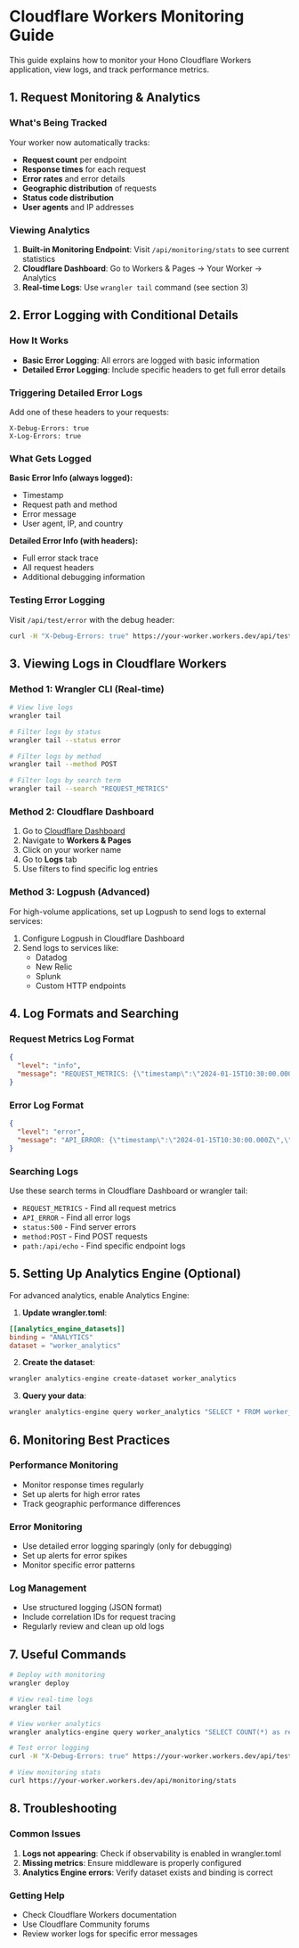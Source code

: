 # Cloudflare Workers Monitoring Guide

This guide explains how to monitor your Hono Cloudflare Workers application, view logs, and track performance metrics.

## 1. Request Monitoring & Analytics

### What's Being Tracked
Your worker now automatically tracks:
- **Request count** per endpoint
- **Response times** for each request
- **Error rates** and error details
- **Geographic distribution** of requests
- **Status code distribution**
- **User agents** and IP addresses

### Viewing Analytics
1. **Built-in Monitoring Endpoint**: Visit `/api/monitoring/stats` to see current statistics
2. **Cloudflare Dashboard**: Go to Workers & Pages → Your Worker → Analytics
3. **Real-time Logs**: Use `wrangler tail` command (see section 3)

## 2. Error Logging with Conditional Details

### How It Works
- **Basic Error Logging**: All errors are logged with basic information
- **Detailed Error Logging**: Include specific headers to get full error details

### Triggering Detailed Error Logs
Add one of these headers to your requests:
```
X-Debug-Errors: true
X-Log-Errors: true
```

### What Gets Logged
**Basic Error Info (always logged):**
- Timestamp
- Request path and method
- Error message
- User agent, IP, and country

**Detailed Error Info (with headers):**
- Full error stack trace
- All request headers
- Additional debugging information

### Testing Error Logging
Visit `/api/test/error` with the debug header:
```bash
curl -H "X-Debug-Errors: true" https://your-worker.workers.dev/api/test/error
```

## 3. Viewing Logs in Cloudflare Workers

### Method 1: Wrangler CLI (Real-time)
```bash
# View live logs
wrangler tail

# Filter logs by status
wrangler tail --status error

# Filter logs by method
wrangler tail --method POST

# Filter logs by search term
wrangler tail --search "REQUEST_METRICS"
```

### Method 2: Cloudflare Dashboard
1. Go to [Cloudflare Dashboard](https://dash.cloudflare.com)
2. Navigate to **Workers & Pages**
3. Click on your worker name
4. Go to **Logs** tab
5. Use filters to find specific log entries

### Method 3: Logpush (Advanced)
For high-volume applications, set up Logpush to send logs to external services:
1. Configure Logpush in Cloudflare Dashboard
2. Send logs to services like:
   - Datadog
   - New Relic
   - Splunk
   - Custom HTTP endpoints

## 4. Log Formats and Searching

### Request Metrics Log Format
```json
{
  "level": "info",
  "message": "REQUEST_METRICS: {\"timestamp\":\"2024-01-15T10:30:00.000Z\",\"method\":\"GET\",\"path\":\"/api/hello/world\",\"status\":200,\"duration\":145,\"userAgent\":\"Mozilla/5.0...\",\"ip\":\"192.168.1.1\",\"country\":\"US\"}"
}
```

### Error Log Format
```json
{
  "level": "error", 
  "message": "API_ERROR: {\"timestamp\":\"2024-01-15T10:30:00.000Z\",\"path\":\"/api/test/error\",\"method\":\"GET\",\"error\":\"This is a test error\",\"stack\":\"Error: This is a test error\\n    at...\",\"userAgent\":\"curl/7.68.0\",\"ip\":\"192.168.1.1\",\"country\":\"US\"}"
}
```

### Searching Logs
Use these search terms in Cloudflare Dashboard or wrangler tail:
- `REQUEST_METRICS` - Find all request metrics
- `API_ERROR` - Find all error logs
- `status:500` - Find server errors
- `method:POST` - Find POST requests
- `path:/api/echo` - Find specific endpoint logs

## 5. Setting Up Analytics Engine (Optional)

For advanced analytics, enable Analytics Engine:

1. **Update wrangler.toml**:
```toml
[[analytics_engine_datasets]]
binding = "ANALYTICS"
dataset = "worker_analytics"
```

2. **Create the dataset**:
```bash
wrangler analytics-engine create-dataset worker_analytics
```

3. **Query your data**:
```bash
wrangler analytics-engine query worker_analytics "SELECT * FROM worker_analytics LIMIT 10"
```

## 6. Monitoring Best Practices

### Performance Monitoring
- Monitor response times regularly
- Set up alerts for high error rates
- Track geographic performance differences

### Error Monitoring
- Use detailed error logging sparingly (only for debugging)
- Set up alerts for error spikes
- Monitor specific error patterns

### Log Management
- Use structured logging (JSON format)
- Include correlation IDs for request tracing
- Regularly review and clean up old logs

## 7. Useful Commands

```bash
# Deploy with monitoring
wrangler deploy

# View real-time logs
wrangler tail

# View worker analytics
wrangler analytics-engine query worker_analytics "SELECT COUNT(*) as requests FROM worker_analytics WHERE timestamp > NOW() - INTERVAL '1' DAY"

# Test error logging
curl -H "X-Debug-Errors: true" https://your-worker.workers.dev/api/test/error

# View monitoring stats
curl https://your-worker.workers.dev/api/monitoring/stats
```

## 8. Troubleshooting

### Common Issues
1. **Logs not appearing**: Check if observability is enabled in wrangler.toml
2. **Missing metrics**: Ensure middleware is properly configured
3. **Analytics Engine errors**: Verify dataset exists and binding is correct

### Getting Help
- Check Cloudflare Workers documentation
- Use Cloudflare Community forums
- Review worker logs for specific error messages